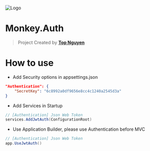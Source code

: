 ﻿![Logo](favicon.ico)
# Monkey.Auth
> Project Created by [**Top Nguyen**](http://topnguyen.net)

# How to use
- Add Security options in appsettings.json
```json
"Authentication": {
    "SecretKey": "6c8992a0df9656e8cc4c1240a2545d3a"
}
```

- Add Services in Startup
```csharp
// [Authentication] Json Web Token
services.AddJwtAuth(ConfigurationRoot)
```

- Use Application Builder, please use Authentication before MVC
```csharp
// [Authentication] Json Web Token
app.UseJwtAuth()
```
